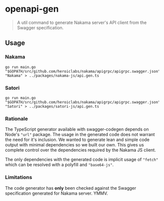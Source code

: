 openapi-gen
===========

> A util command to generate Nakama server's API client from the Swagger specification.

## Usage

### Nakama

```shell
go run main.go "$GOPATH/src/github.com/heroiclabs/nakama/apigrpc/apigrpc.swagger.json" "Nakama" > ../packages/nakama-js/api.gen.ts
```

### Satori

```shell
go run main.go "$GOPATH/src/github.com/heroiclabs/nakama/apigrpc/apigrpc.swagger.json" "Satori" > ../packages/satori-js/api.gen.ts
```

### Rationale

The TypeScript generator available with swagger-codegen depends on Node's `"url"` package. The usage in the generated code does not warrant the need for it's inclusion. We wanted to generate lean and simple code output with minimal dependencies so we built our own. This gives us complete control over the dependencies required by the Nakama JS client.

The only dependencies with the generated code is implicit usage of `"fetch"` which can be resolved with a polyfill and `"base64-js"`.

### Limitations

The code generator has __only__ been checked against the Swagger specification generated for Nakama server. YMMV.
